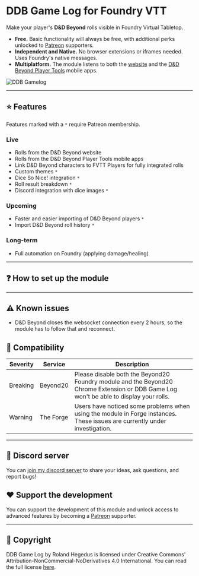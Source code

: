 # DDB Game Log for Foundry VTT

Make your player's **D&D Beyond** rolls visible in Foundry Virtual Tabletop.

- **Free.** Basic functionality will always be free, with additional perks unlocked to [Patreon](https://www.patreon.com/iamwarhead) supporters.
- **Independent and Native.** No browser extensions or iframes needed. Uses Foundry's native messages.
- **Multiplatform.** The module listens to both the [website](https://dndbeyond.com) and the [D&D Beyond Player Tools](https://www.dndbeyond.com/player-app) mobile apps.

![DDB Gamelog](http://ddbgamelog.datapoint.hu/images/tutorial/demo1.gif)


---


## ⭐️ Features

Features marked with a `*` require Patreon membership.

### Live

- Rolls from the D&D Beyond website
- Rolls from the D&D Beyond Player Tools mobile apps
- Link D&D Beyond characters to FVTT Players for fully integrated rolls
- Custom themes `*`
- Dice So Nice! integration `*`
- Roll result breakdown `*`
- Discord integration with dice images `*`

### Upcoming

- Faster and easier importing of D&D Beyond players `*`
- Import D&D Beyond roll history `*`


### Long-term

- Full automation on Foundry (applying damage/healing)


---


## ❓ How to set up the module

<!-- TODO -->


---


## ⚠️ Known issues

- D&D Beyond closes the websocket connection every 2 hours, so the module has to follow that and reconnect.


## 🧩 Compatibility

Severity | Service | Description
---------|---------|------------
Breaking | Beyond20 | Please disable both the Beyond20 Foundry module and the Beyond20 Chrome Extension or DDB Game Log won't be able to display your rolls.
Warning | The Forge | Users have noticed some problems when using the module in Forge instances. These issues are currently under investigation.


---


## 💬 Discord server

You can [join my discord server](https://discord.gg/HSTtrphyFg) to share your ideas, ask questions, and report bugs!


## ❤️ Support the development

You can support the development of this module and unlock access to advanced features by becoming a [Patreon](https://www.patreon.com/iamwarhead) supporter.


---


## 📜 Copyright

DDB Game Log by Roland Hegedus is licensed under Creative Commons' Attribution-NonCommercial-NoDerivatives 4.0 International. You can read the full license [here](https://github.com/IamWarHead/ddb-game-log/blob/master/LICENSE.md).
